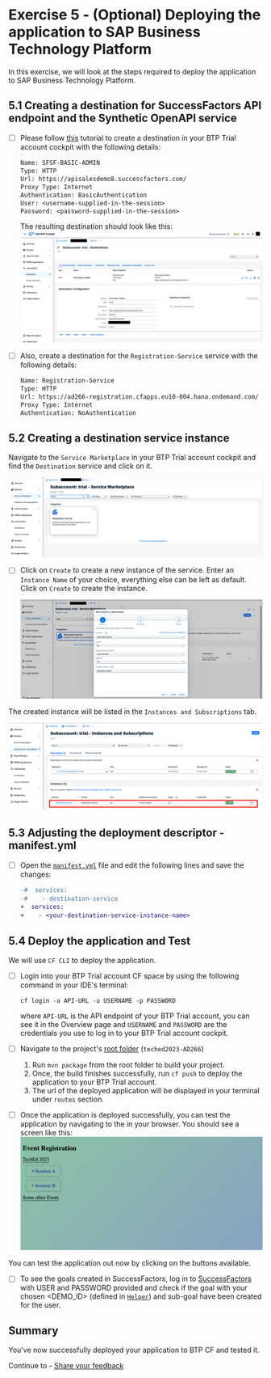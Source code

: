 # Exercise 5 - (Optional) Deploying the application to SAP Business Technology Platform

In this exercise, we will look at the steps required to deploy the application to SAP Business Technology Platform.

## 5.1 Creating a destination for SuccessFactors API endpoint and the Synthetic OpenAPI service

- [ ] Please follow [this](https://developers.sap.com/tutorials/cp-cf-create-destination.html) tutorial to create a destination in your BTP Trial account cockpit with the following details:

   ```
   Name: SFSF-BASIC-ADMIN
   Type: HTTP
   Url: https://apisalesdemo8.successfactors.com/
   Proxy Type: Internet
   Authentication: BasicAuthentication
   User: <username-supplied-in-the-session>
   Password: <password-supplied-in-the-session>
   ```

   The resulting destination should look like this:
   ![](images/05_01.png)

- [ ] Also, create a destination for the `Registration-Service` service with the following details:

   ```
   Name: Registration-Service
   Type: HTTP
   Url: https://ad266-registration.cfapps.eu10-004.hana.ondemand.com/
   Proxy Type: Internet
   Authentication: NoAuthentication
   ```

## 5.2 Creating a destination service instance

Navigate to the `Service Marketplace` in your BTP Trial account cockpit and find the `Destination` service and click on it.

   ![](images/05_02.png)

- [ ] Click on `Create` to create a new instance of the service. Enter an `Instance Name` of your choice, everything else can be left as default. Click on `Create` to create the instance.

   ![img.png](images/05_03.png)

The created instance will be listed in the `Instances and Subscriptions` tab.

  ![img.png](images/05_04.png)


## 5.3 Adjusting the deployment descriptor - manifest.yml

- [ ] Open the [`manifest.yml`](../../manifest.yml) file and edit the following lines and save the changes:

   ```diff
   -#  services:
   -#    - destination-service
   +  services:
   +    - <your-destination-service-instance-name>
   ```

## 5.4 Deploy the application and Test

We will use `CF CLI` to deploy the application.

- [ ] Login into your BTP Trial account CF space by using the following command in your IDE's terminal:

   ```shell
   cf login -a API-URL -u USERNAME -p PASSWORD
   ```
   where `API-URL` is the API endpoint of your BTP Trial account, you can see it in the Overview page and `USERNAME` and `PASSWORD` are the credentials you use to log in to your BTP Trial account cockpit.

- [ ] Navigate to the project's [root folder](../../) (`teched2023-AD266`)
   1. Run `mvn package` from the root folder to build your project.
   2. Once, the build finishes successfully, run `cf push` to deploy the application to your BTP Trial account.
   3. The url of the deployed application will be displayed in your terminal under `routes` section.

- [ ] Once the application is deployed successfully, you can test the application by navigating to the <your-application-url> in your browser.
   You should see a screen like this:
   ![img.png](images/05_05.png)   

You can test the application out now by clicking on the buttons available.

- [ ] To see the goals created in SuccessFactors, log in to [SuccessFactors](https://pmsalesdemo8.successfactors.com/) with USER and PASSWORD provided and check if the goal with your chosen <DEMO_ID> (defined in [`Helper`](../../srv/src/main/java/com/sap/cloud/sdk/demo/ad266/utility/Helper.java)) and sub-goal have been created for the user.

## Summary

You've now successfully deployed your application to BTP CF and tested it.

Continue to - [Share your feedback](https://github.com/SAP-samples/teched2023-AD266/issues/new/choose)
